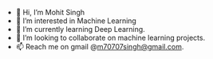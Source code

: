 - 👋 Hi, I’m Mohit Singh
- 👀 I’m interested in Machine Learning
- 🌱 I’m currently learning Deep Learning.
- 💞️ I’m looking to collaborate on machine learning projects.
- 📫 Reach me on gmail @m70707singh@gmail.com.

<!---
Mohwit/Mohwit is a ✨ special ✨ repository because its `README.md` (this file) appears on your GitHub profile.
You can click the Preview link to take a look at your changes.
--->

